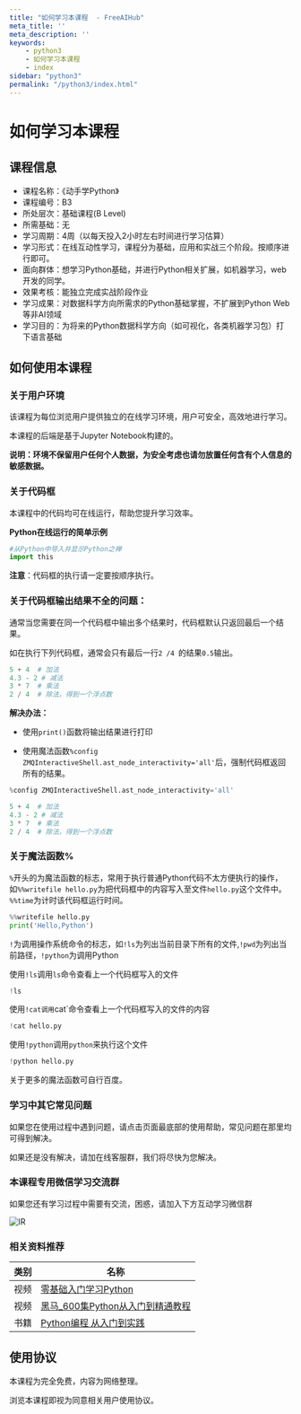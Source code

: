 ```yaml
---
title: "如何学习本课程  - FreeAIHub"
meta_title: ''
meta_description: ''
keywords: 
    - python3
    - 如何学习本课程 
    - index
sidebar: "python3"
permalink: "/python3/index.html"
---
```

# 如何学习本课程

## 课程信息
- 课程名称：《动手学Python》
- 课程编号：B3
- 所处层次：基础课程(B Level)
- 所需基础：无
- 学习周期：4周（以每天投入2小时左右时间进行学习估算）
- 学习形式：在线互动性学习，课程分为基础，应用和实战三个阶段。按顺序进行即可。
- 面向群体：想学习Python基础，并进行Python相关扩展，如机器学习，web开发的同学。
- 效果考核：能独立完成实战阶段作业
- 学习成果：对数据科学方向所需求的Python基础掌握，不扩展到Python Web等非AI领域
- 学习目的：为将来的Python数据科学方向（如可视化，各类机器学习包）打下语言基础

## 如何使用本课程

### 关于用户环境

该课程为每位浏览用户提供独立的在线学习环境，用户可安全，高效地进行学习。

本课程的后端是基于Jupyter Notebook构建的。

**说明：环境不保留用户任何个人数据，为安全考虑也请勿放置任何含有个人信息的敏感数据。**

### 关于代码框

本课程中的代码均可在线运行，帮助您提升学习效率。

**Python在线运行的简单示例**

```Python
#从Python中导入并显示Python之禅
import this
```

**注意**：代码框的执行请一定要按顺序执行。

### 关于代码框输出结果不全的问题：

通常当您需要在同一个代码框中输出多个结果时，代码框默认只返回最后一个结果。

如在执行下列代码框，通常会只有最后一行`2 /4 `的结果`0.5`输出。

```Python
5 + 4  # 加法
4.3 - 2 # 减法
3 * 7  # 乘法
2 / 4  # 除法，得到一个浮点数
```

**解决办法：**

- 使用`print()`函数将输出结果进行打印

- 使用魔法函数`%config ZMQInteractiveShell.ast_node_interactivity='all'`后，强制代码框返回所有的结果。

```Python
%config ZMQInteractiveShell.ast_node_interactivity='all'
```

```Python
5 + 4  # 加法
4.3 - 2 # 减法
3 * 7  # 乘法
2 / 4  # 除法，得到一个浮点数
```

### 关于魔法函数%

`%`开头的为魔法函数的标志，常用于执行普通Python代码不太方便执行的操作，如`%%writefile hello.py`为把代码框中的内容写入至文件`hello.py`这个文件中。``%%time``为计时该代码框运行时间。

```Python
%%writefile hello.py
print('Hello,Python')
```

`!`为调用操作系统命令的标志，如`!ls`为列出当前目录下所有的文件,`!pwd`为列出当前路径，`!python`为调用Python

使用`!ls`调用`ls`命令查看上一个代码框写入的文件

```Python
!ls
```

使用`!cat调用`cat`命令查看上一个代码框写入的文件的内容

```Python
!cat hello.py
```

使用`!python`调用`python`来执行这个文件

```Python
!python hello.py
```

关于更多的魔法函数可自行百度。

### 学习中其它常见问题

如果您在使用过程中遇到问题，请点击页面最底部的使用帮助，常见问题在那里均可得到解决。

如果还是没有解决，请加在线客服群，我们将尽快为您解决。

### 本课程专用微信学习交流群 

如果您还有学习过程中需要有交流，困惑，请加入下方互动学习微信群

![IR](./images/python-wechat.jpg)

### 相关资料推荐

| 类别     | 名称    |
| -- |   ---- |
| 视频     | [零基础入门学习Python](https://www.bilibili.com/video/av4050443) |
| 视频     | [黑马_600集Python从入门到精通教程](https://www.bilibili.com/video/av14184325) |
| 书籍     | [Python编程 从入门到实践](https://item.jd.com/11993134.html) |

## 使用协议

本课程为完全免费，内容为网络整理。

浏览本课程即视为同意相关用户使用协议。
<code class=backend-type backend-type=free></code>
<code class=gatsby-kernelname data-language=python></code>
<script type="text/javascript" src="https://cdn.freeaihub.com/asset/js/cell.js"></script>
